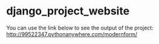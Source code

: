 # django_project_website
You can use the link below to see the output of the project:
<br>
http://99522347.pythonanywhere.com/modernform/
